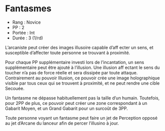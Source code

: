 # Fantasmes

- Rang : Novice
- PP : 2
- Portée : Int
- Durée : 3 (1/rd)

L’arcaniste peut créer des images illusoire capable d’aff ecter un sens, et susceptible d’affecter toute personne se trouvant à proximité.

Pour chaque PP supplémentaire investi lors de l’incantation, un sens supplémentaire peut être ajouté à l’illusion. Une illusion aff ectant le sens du toucher n’a pas de force réelle et sera dissipée par toute attaque. Contrairement au pouvoir Illusion, ce pouvoir crée une image holographique visible par tous ceux qui se trouvent à proximité, et ne peut rendre une cible Secouée.

Un fantasme ne dépasse habituellement pas la taille d’un humain. Toutefois, pour 2PP de plus, ce pouvoir peut créer une zone correspondant à un Gabarit Moyen, et un Grand Gabarit pour un surcoût de 3PP.

Toute personne voyant un fantasme peut faire un jet de Perception opposé au jet d’Arcane du lanceur afin de percer l’illusino à jour.
